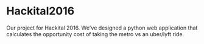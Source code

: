 # Hackital2016
Our project for Hackital 2016. We've designed a python web application that calculates 
the opportunity cost of taking the metro vs an uber/lyft ride. 
